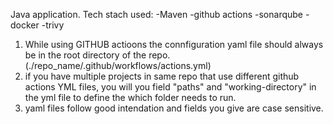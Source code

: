 Java application.
Tech stach used:
  -Maven
  -github actions
  -sonarqube
  -docker
  -trivy

1) While using GITHUB actioons the connfiguration yaml file should always be in the root directory of the repo.(./repo_name/.github/workflows/actions.yml)
2) if you have multiple projects in same repo that use different github actions YML files, you will you field "paths" and "working-directory" in the yml file to define the which folder needs to run.
3) yaml files follow good intendation and fields you give are case sensitive.



